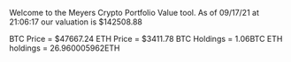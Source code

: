 Welcome to the Meyers Crypto Portfolio Value tool. 
As of 09/17/21 at 21:06:17 our valuation is $142508.88 

BTC Price = $47667.24
 ETH Price = $3411.78
BTC Holdings = 1.06BTC
 ETH holdings = 26.960005962ETH 
